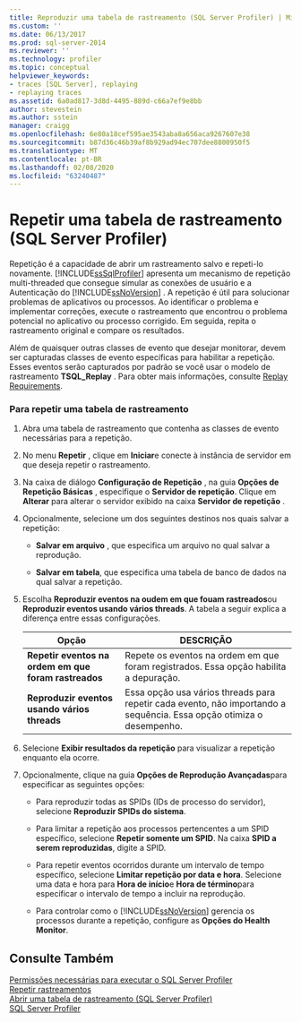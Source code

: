 ```yaml
---
title: Reproduzir uma tabela de rastreamento (SQL Server Profiler) | Microsoft Docs
ms.custom: ''
ms.date: 06/13/2017
ms.prod: sql-server-2014
ms.reviewer: ''
ms.technology: profiler
ms.topic: conceptual
helpviewer_keywords:
- traces [SQL Server], replaying
- replaying traces
ms.assetid: 6a0ad817-3d8d-4495-889d-c66a7ef9e8bb
author: stevestein
ms.author: sstein
manager: craigg
ms.openlocfilehash: 6e80a18cef595ae3543aba8a656aca9267607e38
ms.sourcegitcommit: b87d36c46b39af8b929ad94ec707dee8800950f5
ms.translationtype: MT
ms.contentlocale: pt-BR
ms.lasthandoff: 02/08/2020
ms.locfileid: "63240487"
---
```

# <a name="replay-a-trace-table-sql-server-profiler"></a>Repetir uma tabela de rastreamento (SQL Server Profiler)
  Repetição é a capacidade de abrir um rastreamento salvo e repeti-lo novamente. [!INCLUDE[ssSqlProfiler](../../includes/sssqlprofiler-md.md)] apresenta um mecanismo de repetição multi-threaded que consegue simular as conexões de usuário e a Autenticação do [!INCLUDE[ssNoVersion](../../includes/ssnoversion-md.md)] . A repetição é útil para solucionar problemas de aplicativos ou processos. Ao identificar o problema e implementar correções, execute o rastreamento que encontrou o problema potencial no aplicativo ou processo corrigido. Em seguida, repita o rastreamento original e compare os resultados.  
  
 Além de quaisquer outras classes de evento que desejar monitorar, devem ser capturadas classes de evento específicas para habilitar a repetição. Esses eventos serão capturados por padrão se você usar o modelo de rastreamento **TSQL_Replay** . Para obter mais informações, consulte [Replay Requirements](replay-requirements.md).  
  
### <a name="to-replay-a-trace-table"></a>Para repetir uma tabela de rastreamento  
  
1.  Abra uma tabela de rastreamento que contenha as classes de evento necessárias para a repetição.  
  
2.  No menu **Repetir** , clique em **Iniciar**e conecte à instância de servidor em que deseja repetir o rastreamento.  
  
3.  Na caixa de diálogo **Configuração de Repetição** , na guia **Opções de Repetição Básicas** , especifique o **Servidor de repetição**. Clique em **Alterar** para alterar o servidor exibido na caixa **Servidor de repetição** .  
  
4.  Opcionalmente, selecione um dos seguintes destinos nos quais salvar a repetição:  
  
    -   **Salvar em arquivo** , que especifica um arquivo no qual salvar a reprodução.  
  
    -   **Salvar em tabela**, que especifica uma tabela de banco de dados na qual salvar a repetição.  
  
5.  Escolha **Reproduzir eventos na oudem em que fouam rastreados**ou **Reproduzir eventos usando vários threads**. A tabela a seguir explica a diferença entre essas configurações.  
  
    |Opção|DESCRIÇÃO|  
    |------------|-----------------|  
    |**Repetir eventos na ordem em que foram rastreados**|Repete os eventos na ordem em que foram registrados. Essa opção habilita a depuração.|  
    |**Reproduzir eventos usando vários threads**|Essa opção usa vários threads para repetir cada evento, não importando a sequência. Essa opção otimiza o desempenho.|  
  
6.  Selecione **Exibir resultados da repetição** para visualizar a repetição enquanto ela ocorre.  
  
7.  Opcionalmente, clique na guia **Opções de Reprodução Avançadas**para especificar as seguintes opções:  
  
    -   Para reproduzir todas as SPIDs (IDs de processo do servidor), selecione **Reproduzir SPIDs do sistema**.  
  
    -   Para limitar a repetição aos processos pertencentes a um SPID específico, selecione **Repetir somente um SPID**. Na caixa **SPID a serem reproduzidas**, digite a SPID.  
  
    -   Para repetir eventos ocorridos durante um intervalo de tempo específico, selecione **Limitar repetição por data e hora**. Selecione uma data e hora para **Hora de início**e **Hora de término**para especificar o intervalo de tempo a incluir na reprodução.  
  
    -   Para controlar como o [!INCLUDE[ssNoVersion](../../includes/ssnoversion-md.md)] gerencia os processos durante a repetição, configure as **Opções do Health Monitor**.  
  
## <a name="see-also"></a>Consulte Também  
 [Permissões necessárias para executar o SQL Server Profiler](sql-server-profiler.md)   
 [Repetir rastreamentos](replay-traces.md)   
 [Abrir uma tabela de rastreamento &#40;SQL Server Profiler&#41;](open-a-trace-table-sql-server-profiler.md)   
 [SQL Server Profiler](sql-server-profiler.md)  
  
  
